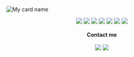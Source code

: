 ![My card name](https://cardivo.vercel.app/api?name=Riswanda%20N.S&description=%20I%27m%20a%20Full%20Stack%20%20Developer%20and%20CEO%20at%20RD%20Creative%20Studio%20%F0%9F%91%8B&image=https://avatars.githubusercontent.com/u/113878273?v=4&backgroundColor=%23ecf0f1&instagram=riswanda_ns&linkedin=Riswanda%20Noor%20Saputra&github=riswanda21&twitter=riswanda_ns&pattern=leaf&colorPattern=%23eaeaea)

<div align="center">
<img src="https://img.shields.io/badge/javascript%20-%23323330.svg?&style=for-the-badge&logo=javascript&logoColor=%23F7DF1E"/>
  <img src="https://img.shields.io/badge/php%20-%23007ACC.svg?&style=for-the-badge&logo=php&logoColor=white"/>
  <img src="https://img.shields.io/badge/python-%23F7DF1E.svg?&style=for-the-badge&logo=Python&logoColor=black"/>
  <img src="https://img.shields.io/badge/ruby-red?&style=for-the-badge&logo=ruby&logoColor=white"/>
  <img src="https://img.shields.io/badge/nuxt%20js-%2300C58E?&style=for-the-badge&logo=nuxt.js&logoColor=white"/>
  <img src="https://img.shields.io/badge/react%20js-%2361DAFB?&style=for-the-badge&logo=react&logoColor=%232E3440"/>
  <img src="https://img.shields.io/badge/next%20js-%23000000?&style=for-the-badge&logo=next.js&logoColor=white"/>
  <br><br>
  <b>Contact me</b><br><br>
  <a href="mailto:rdcreative.id@gmail.com" style="text-decoration: none;">
    <img src="https://img.shields.io/badge/email%20me%20here-%23EA4335?&style=for-the-badge&logo=gmail&logoColor=white"/>
  </a>
  <a href="https://instagram.com/riswanda_ns" style="text-decoration: none;">
    <img src="https://img.shields.io/badge/instagram-%23E4405F?&style=for-the-badge&logo=instagram&logoColor=white"/>
  </a>

</div>
